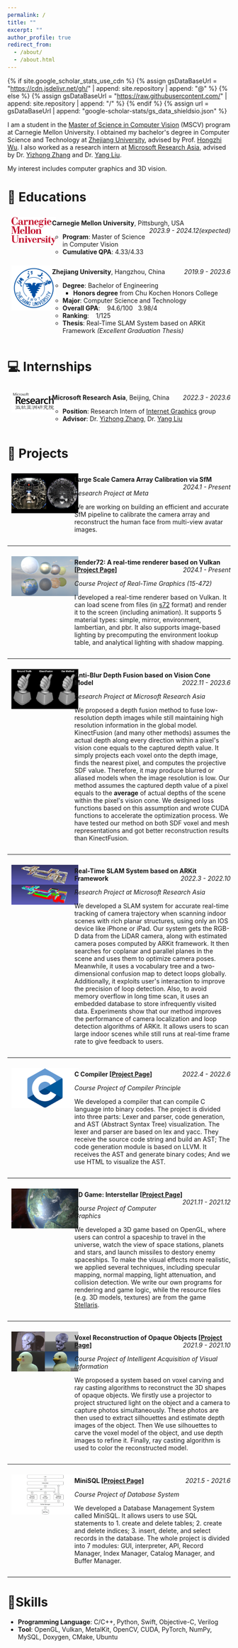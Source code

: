 ```yaml
---
permalink: /
title: ""
excerpt: ""
author_profile: true
redirect_from: 
  - /about/
  - /about.html
---
```


{% if site.google_scholar_stats_use_cdn %}
{% assign gsDataBaseUrl = "https://cdn.jsdelivr.net/gh/" | append: site.repository | append: "@" %}
{% else %}
{% assign gsDataBaseUrl = "https://raw.githubusercontent.com/" | append: site.repository | append: "/" %}
{% endif %}
{% assign url = gsDataBaseUrl | append: "google-scholar-stats/gs_data_shieldsio.json" %}

<span class='anchor' id='about-me'></span>

I am a student in the [Master of Science in Computer Vision](https://www.ri.cmu.edu/education/academic-programs/master-of-science-computer-vision/) (MSCV) program at Carnegie Mellon University. I obtained my bachelor's degree in Computer Science and Technology at [Zhejiang University](https://www.zju.edu.cn/english/), advised by Prof. [Hongzhi Wu](http://hongzhiwu.com/). I also worked as a research intern at [Microsoft Research Asia](https://www.microsoft.com/en-us/research/group/internet-graphics/), advised by Dr. [Yizhong Zhang](https://yizhongzhang1989.github.io/) and Dr. [Yang Liu](https://xueyuhanlang.github.io/).

My interest includes computer graphics and 3D vision.

# 📖 Educations

<div style="width: 100%;">
<div>
	<div style="width:20%;float:left">
        <img src="../images/CMU.png" style="border:1vw solid transparent;">
	</div>
	<div style="width:80%;float:left">
        <p>
            <b>Carnegie Mellon University</b>, Pittsburgh, USA
  	        <span style="float:right;">
                <i>2023.9 - 2024.12(expected)</i>
  	        </span>
        </p>
        <p>
            <ul style="list-style-type:circle;">
                <li><b>Program</b>: Master of Science in Computer Vision</li>
                <li><b>Cumulative QPA</b>: 4.33/4.33</li>
            </ul>
        </p>
    </div>
</div>
</div>
<div style="clear:both"></div>

<div style="width: 100%;">
<div>
	<div style="width:20%;float:left">
        <img src="../images/ZJU.png" style="border:1vw solid transparent;">
	</div>
	<div style="width:80%;float:left">
        <p>
            <b>Zhejiang University</b>, Hangzhou, China
  	        <span style="float:right;">
                <i>2019.9 - 2023.6</i>
  	        </span>
        </p>
        <p>
            <ul style="list-style-type:circle;">
                <li><b>Degree</b>: Bachelor of Engineering
                    <ul style="list-style-type:square;">
                		<li><b>Honors degree</b> from Chu Kochen Honors College</li>
                    </ul>
                </li>
                <li><b>Major</b>: Computer Science and Technology</li>
                <li><b>Overall GPA</b>: &nbsp;&nbsp;&nbsp;94.6/100&nbsp;&nbsp;&nbsp;3.98/4</li>
                <li><b>Ranking</b>: &nbsp;&nbsp;&nbsp;1/125</li>
                <li><b>Thesis</b>: Real-Time SLAM System based on ARKit Framework <i>(Excellent Graduation Thesis)</i></li>
            </ul>
        </p>
    </div>
</div>
</div>
<div style="clear:both"></div>

# 💻 Internships

<div style="width: 100%;">
<div>
	<div style="width:20%;float:left">
        <img src="../images/MSRA.png" style="border:1vw solid transparent;">
	</div>
	<div style="width:80%;float:left">
        <p>
            <b>Microsoft Research Asia</b>, Beijing, China
  	        <span style="float:right;">
                <i>2022.3 - 2023.6</i>
  	        </span>
        </p>
        <p>
            <ul style="list-style-type:circle;">
                <li><b>Position</b>: Research Intern of <a href="https://www.microsoft.com/en-us/research/group/internet-graphics/">Internet Graphics</a> group</li>
                <li><b>Advisor</b>: Dr. <a href="https://yizhongzhang1989.github.io/">Yizhong Zhang</a>, Dr. <a href="https://xueyuhanlang.github.io/">Yang Liu</a></li>
            </ul>
        </p>
    </div>
</div>
</div>
<div style="clear:both"></div>

# 📝 Projects

<div style="width: 100%;">
<div>
	<div style="width:30%;float:left">
        <img src="../images/CameraArrayCalibration.png" style="border:1vw solid transparent;">
	</div>
	<div style="width:70%;float:left">
        <p>
            <b>Large Scale Camera Array Calibration via SfM</b>
  	        <span style="float:right;">
                <i>2024.1 - Present</i>
  	        </span>
        </p>
        <p>
            <i>Research Project at Meta</i>
        </p>
        <p>
            We are working on building an efficient and accurate SfM pipeline to calibrate the camera array and reconstruct the human face from multi-view avatar images.
        </p>
    </div>
</div>
</div>
<div style="clear:both"></div>
<hr width="100%" size="1" align="center">

<div style="width: 100%;">
<div>
	<div style="width:30%;float:left">
        <img src="../images/Render72.png" style="border:1vw solid transparent;">
	</div>
	<div style="width:70%;float:left">
        <p>
            <b>Render72: A real-time renderer based on Vulkan <a href="https://github.com/YJJfish/Renderer72">[Project Page]</a></b>
  	        <span style="float:right;">
                <i>2024.1 - Present</i>
  	        </span>
        </p>
        <p>
            <i>Course Project of Real-Time Graphics (15-472)</i>
        </p>
        <p>
            I developed a real-time renderer based on Vulkan. It can load scene from files (in <a href="https://github.com/15-472/s72">s72</a> format) and render it to the screen (including animation). It supports 5 material types: simple, mirror, environment, lambertian, and pbr. It also supports image-based lighting by precomputing the environment lookup table, and analytical lighting with shadow mapping.
        </p>
    </div>
</div>
</div>
<div style="clear:both"></div>
<hr width="100%" size="1" align="center">

<div style="width: 100%;">
<div>
	<div style="width:30%;float:left">
        <img src="../images/Anti_Blur_Fusion.png" style="border:1vw solid transparent;">
	</div>
	<div style="width:70%;float:left">
        <p>
            <b>Anti-Blur Depth Fusion based on Vision Cone Model</b>
  	        <span style="float:right;">
                <i>2022.11 - 2023.6</i>
  	        </span>
        </p>
        <p>
            <i>Research Project at Microsoft Research Asia</i>
        </p>
        <p>
            We proposed a depth fusion method to fuse low-resolution depth images while still maintaining high resolution information in the global model. KinectFusion (and many other methods) assumes the actual depth along every direction within a pixel's vision cone equals to the captured depth value. It simply projects each voxel onto the depth image, finds the nearest pixel, and computes the projective SDF value. Therefore, it may produce blurred or aliased models when the image resolution is low. Our method assumes the captured depth value of a pixel equals to the <strong>average</strong> of actual depths of the scene within the pixel's vision cone. We designed loss functions based on this assumption and wrote CUDA functions to accelerate the optimization process. We have tested our method on both SDF voxel and mesh representations and got better reconstruction results than KinectFusion.
        </p>
    </div>
</div>
</div>
<div style="clear:both"></div>
<hr width="100%" size="1" align="center">


<div style="width: 100%;">
<div>
	<div style="width:30%;float:left">
        <img src="../images/Real-Time_SLAM_System_based_on_ARKit_Framework.png" style="border:1vw solid transparent;">
	</div>
	<div style="width:70%;float:left">
        <p>
            <b>Real-Time SLAM System based on ARKit Framework</b>
  	        <span style="float:right;">
                <i>2022.3 - 2022.10</i>
  	        </span>
        </p>
        <p>
            <i>Research Project at Microsoft Research Asia</i>
        </p>
        <p>
            We developed a SLAM system for accurate real-time tracking of camera trajectory when scanning indoor scenes with rich planar structures, using only an IOS device like iPhone or iPad. Our system gets the RGB-D data from the LiDAR camera, along with estimated camera poses computed by ARKit framework. It then searches for coplanar and parallel planes in the scene and uses them to optimize camera poses. Meanwhile, it uses a vocabulary tree and a two-dimensional confusion map to detect loops globally. Additionally, it exploits user's interaction to improve the precision of loop detection. Also, to avoid memory overflow in long time scan, it uses an embedded database to store infrequently visited data. Experiments show that our method improves the performance of camera localization and loop detection algorithms of ARKit. It allows users to scan large indoor scenes while still runs at real-time frame rate to give feedback to users.
        </p>
    </div>
</div>
</div>
<div style="clear:both"></div>
<hr width="100%" size="1" align="center">

<div style="width: 100%;">
<div>
	<div style="width:30%;float:left">
        <img src="../images/C-Compiler.png" style="border:1vw solid transparent;">
	</div>
	<div style="width:70%;float:left">
        <p>
            <b>C Compiler <a href="https://github.com/YJJfish/C-Compiler">[Project Page]</a></b>
  	        <span style="float:right;">
                <i>2022.4 - 2022.6</i>
  	        </span>
        </p>
        <p>
            <i>Course Project of Compiler Principle</i>
        </p>
        <p>
            We developed a compiler that can compile C language into binary codes. The project is divided into three parts: Lexer and parser, code generation, and AST (Abstract Syntax Tree) visualization. The lexer and parser are based on lex and yacc. They receive the source code string and build an AST; The code generation module is based on LLVM. It receives the AST and generate binary codes; And we use HTML to visualize the AST.
        </p>
    </div>
</div>
</div>
<div style="clear:both"></div>
<hr width="100%" size="1" align="center">
<div style="width: 100%;">
<div>
	<div style="width:30%;float:left">
        <img src="../images/CGProject.png" style="border:1vw solid transparent;">
	</div>
	<div style="width:70%;float:left">
        <p>
            <b>3D Game: Interstellar <a href="https://github.com/YJJfish/Interstellar">[Project Page]</a></b>
  	        <span style="float:right;">
                <i>2021.11 - 2021.12</i>
  	        </span>
        </p>
        <p>
            <i>Course Project of Computer Graphics</i>
        </p>
        <p>
            We developed a 3D game based on OpenGL, where users can control a spaceship to travel in the universe, watch the view of space stations, planets and stars, and launch missiles to destory enemy spaceships. To make the visual effects more realistic, we applied several techniques, including specular mapping, normal mapping, light attenuation, and collision detection. We write our own programs for rendering and game logic, while the resource files (e.g. 3D models, textures) are from the game <a href="https://www.paradoxinteractive.com/games/stellaris/">Stellaris</a>.
        </p>
    </div>
</div>
</div>
<div style="clear:both"></div>
<hr width="100%" size="1" align="center">

<div style="width: 100%;">
<div>
	<div style="width:30%;float:left">
        <img src="../images/IAVIProject.png" style="border:1vw solid transparent;">
	</div>
	<div style="width:70%;float:left">
        <p>
            <b>Voxel Reconstruction of Opaque Objects <a href="https://github.com/YJJfish/Voxel-Reconstruction">[Project Page]</a></b>
  	        <span style="float:right;">
                <i>2021.9 - 2021.10</i>
  	        </span>
        </p>
        <p>
            <i>Course Project of Intelligent Acquisition of Visual Information</i>
        </p>
        <p>
            We proposed a system based on voxel carving and ray casting algorithms to reconstruct the 3D shapes of opaque objects. We firstly use a projector to project structured light on the object and a camera to capture photos simultaneously. These photos are then used to extract silhouettes and estimate depth images of the object. Then We use silhouettes to carve the voxel model of the object, and use depth images to refine it. Finally, ray casting algorithm is used to color the reconstructed model.
        </p>
    </div>
</div>
</div>
<div style="clear:both"></div>
<hr width="100%" size="1" align="center">
<div style="width: 100%;">
<div>
	<div style="width:30%;float:left">
        <img src="../images/DBProject.png" style="border:1vw solid transparent;">
	</div>
	<div style="width:70%;float:left">
        <p>
            <b>MiniSQL <a href="https://github.com/YJJfish/MiniSQL">[Project Page]</a></b>
  	        <span style="float:right;">
                <i>2021.5 - 2021.6</i>
  	        </span>
        </p>
        <p>
            <i>Course Project of Database System</i>
        </p>
        <p>
            We developed a Database Management System called MiniSQL. It allows users to use SQL statements to 1. create and delete tables; 2. create and delete indices; 3. insert, delete, and select records in the database. The whole project is divided into 7 modules: GUI, interpreter, API, Record Manager, Index Manager, Catalog Manager, and Buffer Manager.
        </p>
    </div>
</div>
</div>
<div style="clear:both"></div>
<hr width="100%" size="1" align="center">

# 🔧Skills


- **Programming Language**: C/C++, Python, Swift, Objective-C, Verilog
- **Tool**: OpenGL, Vulkan, MetalKit, OpenCV, CUDA, PyTorch, NumPy, MySQL, Doxygen, CMake, Ubuntu
